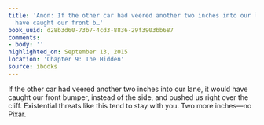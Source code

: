 ```yaml
---
title: 'Anon: If the other car had veered another two inches into our lane, it would
  have caught our front b…'
book_uuid: d28b3d60-73b7-4cd3-8836-29f3903bb687
comments:
- body: ''
highlighted_on: September 13, 2015
location: 'Chapter 9: The Hidden'
source: ibooks
---
```


If the other car had veered another two inches into our lane, it would have caught our front bumper, instead of the side, and pushed us right over the cliff. Existential threats like this tend to stay with you. Two more inches&#x2014;no Pixar.